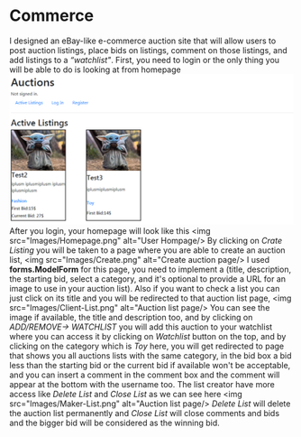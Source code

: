 # Commerce
I designed an eBay-like e-commerce auction site that will allow users to post auction listings, place bids on listings, comment on those listings, and add listings to a *“watchlist"*.
First, you need to login or the only thing you will be able to do is looking at from homepage
<img src="Images/No-Login.png" alt="Guest View"/>
After you login, your homepage will look like this <img src="Images/Homepage.png" alt="User Hompage/>
By clicking on *Crate Listing* you will be taken to a page where you are able to create an auction list,
<img src="Images/Create.png" alt="Create auction page/>
I used **forms.ModelForm** for this page, you need to implement a (title, description, the starting bid, select a category, and it's optional to provide a URL for an image to use in your auction list).
Also if you want to check a list you can just click on its title and you will be redirected to that auction list page,
<img src="Images/Client-List.png" alt="Auction list page/>
You can see the image if available, the title and description too, and by clicking on *ADD/REMOVE-> WATCHLIST* you will add this auction to your watchlist where you can access it by clicking on *Watchlist* button on the top, and by clicking on the category which is *Toy* here, you will get redirected to page that shows you all auctions lists with the same category, in the bid box a bid less than the starting bid or the current bid if available won't be acceptable, and you can insert a comment in the comment box and the comment will appear at the bottom with the username too.
The list creator have more access like *Delete List* and *Close List* as we can see here
<img src="Images/Maker-List.png" alt="Auction list page/>
*Delete List* will delete the auction list permanently and *Close List* will close comments and bids and the bigger bid will be considered as the winning bid.

